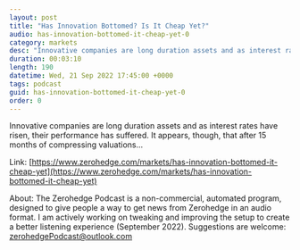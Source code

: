 ```yaml
---
layout: post
title: "Has Innovation Bottomed? Is It Cheap Yet?"
audio: has-innovation-bottomed-it-cheap-yet-0
category: markets
desc: "Innovative companies are long duration assets and as interest rates have risen, their performance has suffered. It appears, though, that after 15 months of compressing valuations..."
duration: 00:03:10
length: 190
datetime: Wed, 21 Sep 2022 17:45:00 +0000
tags: podcast
guid: has-innovation-bottomed-it-cheap-yet-0
order: 0
---
```

Innovative companies are long duration assets and as interest rates have risen, their performance has suffered. It appears, though, that after 15 months of compressing valuations...

Link: [https://www.zerohedge.com/markets/has-innovation-bottomed-it-cheap-yet](https://www.zerohedge.com/markets/has-innovation-bottomed-it-cheap-yet)

About: The Zerohedge Podcast is a non-commercial, automated program, designed to give people a way to get news from Zerohedge in an audio format.  I am actively working on tweaking and improving the setup to create a better listening experience (September 2022).  Suggestions are welcome: [zerohedgePodcast@outlook.com](mailto:zerohedgePodcast@outlook.com)